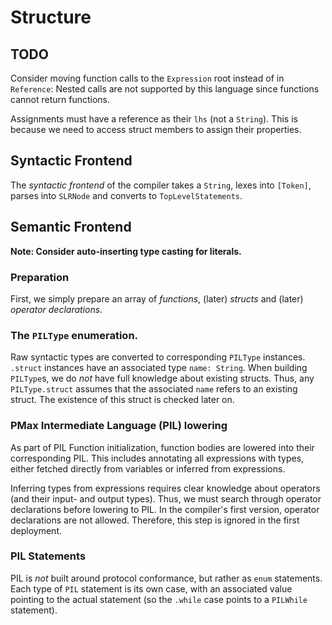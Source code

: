 #  Structure

## TODO

Consider moving function calls to the `Expression` root instead of in `Reference`: Nested calls are not supported by this language since functions cannot return functions.

Assignments must have a reference as their `lhs` (not a `String`). This is because we need to access struct members to assign their properties.

## Syntactic Frontend

The _syntactic frontend_ of the compiler takes a `String`, lexes into `[Token]`, parses into `SLRNode` and converts to `TopLevelStatements`.

## Semantic Frontend

**Note: Consider auto-inserting type casting for literals.**

### Preparation

First, we simply prepare an array of _functions_, (later) _structs_ and (later) _operator declarations_.

### The `PILType` enumeration.

Raw syntactic types are converted to corresponding `PILType` instances. `.struct` instances have an associated type `name: String`. When building `PILType`s, we do _not_ have full knowledge about existing structs. Thus, any `PILType.struct` assumes that the associated `name` refers to an existing struct. The existence of this struct is checked later on.

### PMax Intermediate Language (PIL) lowering

As part of PIL Function initialization, function bodies are lowered into their corresponding PIL. This includes annotating all expressions with types, either fetched directly from variables or inferred from expressions. 

Inferring types from expressions requires clear knowledge about operators (and their input- and output types). Thus, we must search through operator declarations before lowering to PIL. In the compiler's first version, operator declarations are not allowed. Therefore, this step is ignored in the first deployment.

### PIL Statements

PIL is _not_ built around protocol conformance, but rather as `enum` statements. Each type of `PIL` statement is its own case, with an associated value pointing to the actual statement (so the `.while` case points to a `PILWhile` statement).



